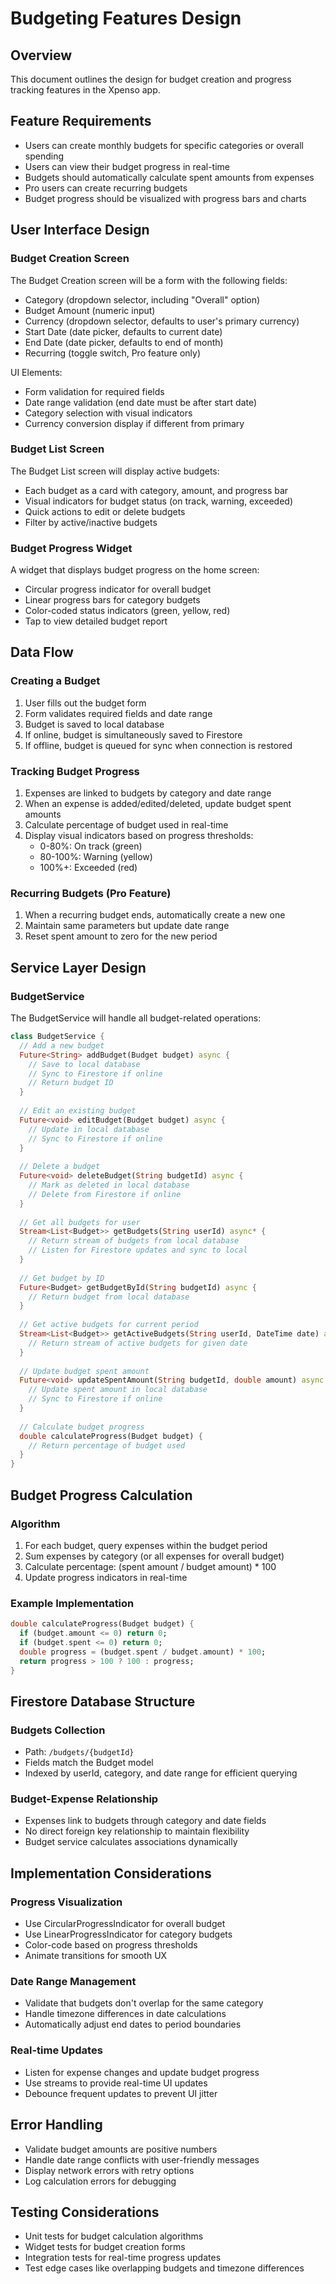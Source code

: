 # Budgeting Features Design

## Overview
This document outlines the design for budget creation and progress tracking features in the Xpenso app.

## Feature Requirements
- Users can create monthly budgets for specific categories or overall spending
- Users can view their budget progress in real-time
- Budgets should automatically calculate spent amounts from expenses
- Pro users can create recurring budgets
- Budget progress should be visualized with progress bars and charts

## User Interface Design

### Budget Creation Screen
The Budget Creation screen will be a form with the following fields:
- Category (dropdown selector, including "Overall" option)
- Budget Amount (numeric input)
- Currency (dropdown selector, defaults to user's primary currency)
- Start Date (date picker, defaults to current date)
- End Date (date picker, defaults to end of month)
- Recurring (toggle switch, Pro feature only)

UI Elements:
- Form validation for required fields
- Date range validation (end date must be after start date)
- Category selection with visual indicators
- Currency conversion display if different from primary

### Budget List Screen
The Budget List screen will display active budgets:
- Each budget as a card with category, amount, and progress bar
- Visual indicators for budget status (on track, warning, exceeded)
- Quick actions to edit or delete budgets
- Filter by active/inactive budgets

### Budget Progress Widget
A widget that displays budget progress on the home screen:
- Circular progress indicator for overall budget
- Linear progress bars for category budgets
- Color-coded status indicators (green, yellow, red)
- Tap to view detailed budget report

## Data Flow

### Creating a Budget
1. User fills out the budget form
2. Form validates required fields and date range
3. Budget is saved to local database
4. If online, budget is simultaneously saved to Firestore
5. If offline, budget is queued for sync when connection is restored

### Tracking Budget Progress
1. Expenses are linked to budgets by category and date range
2. When an expense is added/edited/deleted, update budget spent amounts
3. Calculate percentage of budget used in real-time
4. Display visual indicators based on progress thresholds:
   - 0-80%: On track (green)
   - 80-100%: Warning (yellow)
   - 100%+: Exceeded (red)

### Recurring Budgets (Pro Feature)
1. When a recurring budget ends, automatically create a new one
2. Maintain same parameters but update date range
3. Reset spent amount to zero for the new period

## Service Layer Design

### BudgetService
The BudgetService will handle all budget-related operations:

```dart
class BudgetService {
  // Add a new budget
  Future<String> addBudget(Budget budget) async {
    // Save to local database
    // Sync to Firestore if online
    // Return budget ID
  }
  
  // Edit an existing budget
  Future<void> editBudget(Budget budget) async {
    // Update in local database
    // Sync to Firestore if online
  }
  
  // Delete a budget
  Future<void> deleteBudget(String budgetId) async {
    // Mark as deleted in local database
    // Delete from Firestore if online
  }
  
  // Get all budgets for user
  Stream<List<Budget>> getBudgets(String userId) async* {
    // Return stream of budgets from local database
    // Listen for Firestore updates and sync to local
  }
  
  // Get budget by ID
  Future<Budget> getBudgetById(String budgetId) async {
    // Return budget from local database
  }
  
  // Get active budgets for current period
  Stream<List<Budget>> getActiveBudgets(String userId, DateTime date) async* {
    // Return stream of active budgets for given date
  }
  
  // Update budget spent amount
  Future<void> updateSpentAmount(String budgetId, double amount) async {
    // Update spent amount in local database
    // Sync to Firestore if online
  }
  
  // Calculate budget progress
  double calculateProgress(Budget budget) {
    // Return percentage of budget used
  }
}
```

## Budget Progress Calculation

### Algorithm
1. For each budget, query expenses within the budget period
2. Sum expenses by category (or all expenses for overall budget)
3. Calculate percentage: (spent amount / budget amount) * 100
4. Update progress indicators in real-time

### Example Implementation
```dart
double calculateProgress(Budget budget) {
  if (budget.amount <= 0) return 0;
  if (budget.spent <= 0) return 0;
  double progress = (budget.spent / budget.amount) * 100;
  return progress > 100 ? 100 : progress;
}
```

## Firestore Database Structure

### Budgets Collection
- Path: `/budgets/{budgetId}`
- Fields match the Budget model
- Indexed by userId, category, and date range for efficient querying

### Budget-Expense Relationship
- Expenses link to budgets through category and date fields
- No direct foreign key relationship to maintain flexibility
- Budget service calculates associations dynamically

## Implementation Considerations

### Progress Visualization
- Use CircularProgressIndicator for overall budget
- Use LinearProgressIndicator for category budgets
- Color-code based on progress thresholds
- Animate transitions for smooth UX

### Date Range Management
- Validate that budgets don't overlap for the same category
- Handle timezone differences in date calculations
- Automatically adjust end dates to period boundaries

### Real-time Updates
- Listen for expense changes and update budget progress
- Use streams to provide real-time UI updates
- Debounce frequent updates to prevent UI jitter

## Error Handling
- Validate budget amounts are positive numbers
- Handle date range conflicts with user-friendly messages
- Display network errors with retry options
- Log calculation errors for debugging

## Testing Considerations
- Unit tests for budget calculation algorithms
- Widget tests for budget creation forms
- Integration tests for real-time progress updates
- Test edge cases like overlapping budgets and timezone differences
